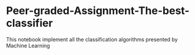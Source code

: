 # Peer-graded-Assignment-The-best-classifier
This notebook implement all the classification algorithms presented by Machine Learning

